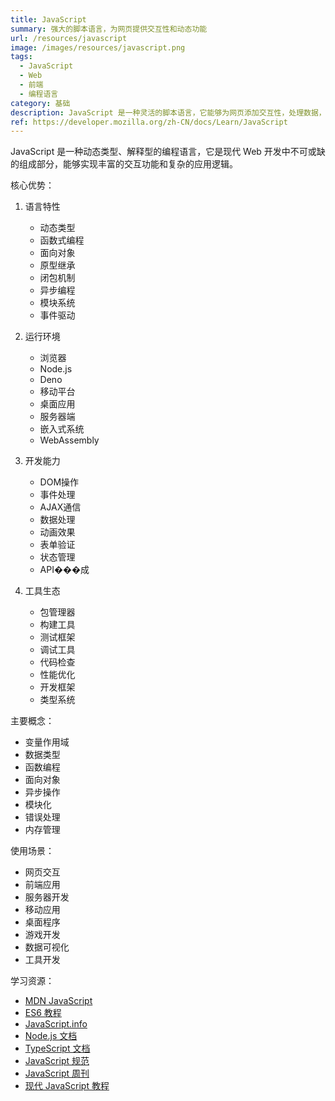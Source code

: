 ```yaml
---
title: JavaScript
summary: 强大的脚本语言，为网页提供交互性和动态功能
url: /resources/javascript
image: /images/resources/javascript.png
tags:
  - JavaScript
  - Web
  - 前端
  - 编程语言
category: 基础
description: JavaScript 是一种灵活的脚本语言，它能够为网页添加交互性，处理数据，控制多媒体，并支持构建完整的 Web 应用程序。
ref: https://developer.mozilla.org/zh-CN/docs/Learn/JavaScript
---
```


JavaScript 是一种动态类型、解释型的编程语言，它是现代 Web 开发中不可或缺的组成部分，能够实现丰富的交互功能和复杂的应用逻辑。

核心优势：

1. 语言特性
   - 动态类型
   - 函数式编程
   - 面向对象
   - 原型继承
   - 闭包机制
   - 异步编程
   - 模块系统
   - 事件驱动

2. 运行环境
   - 浏览器
   - Node.js
   - Deno
   - 移动平台
   - 桌面应用
   - 服务器端
   - 嵌入式系统
   - WebAssembly

3. 开发能力
   - DOM操作
   - 事件处理
   - AJAX通信
   - 数据处理
   - 动画效果
   - 表单验证
   - 状态管理
   - API���成

4. 工具生态
   - 包管理器
   - 构建工具
   - 测试框架
   - 调试工具
   - 代码检查
   - 性能优化
   - 开发框架
   - 类型系统

主要概念：
- 变量作用域
- 数据类型
- 函数编程
- 面向对象
- 异步操作
- 模块化
- 错误处理
- 内存管理

使用场景：
- 网页交互
- 前端应用
- 服务器开发
- 移动应用
- 桌面程序
- 游戏开发
- 数据可视化
- 工具开发

学习资源：
- [MDN JavaScript](https://developer.mozilla.org/zh-CN/docs/Learn/JavaScript)
- [ES6 教程](https://es6.ruanyifeng.com/)
- [JavaScript.info](https://javascript.info/)
- [Node.js 文档](https://nodejs.org/docs/latest/)
- [TypeScript 文档](https://www.typescriptlang.org/docs/)
- [JavaScript 规范](https://tc39.es/ecma262/)
- [JavaScript 周刊](https://javascriptweekly.com/)
- [现代 JavaScript 教程](https://zh.javascript.info/)

